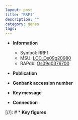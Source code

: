 ```yaml
---
layout: post
title: "RRF1"
description: ""
category: genes
tags: 
---
```


* **Information**  
    + Symbol: RRF1  
    + MSU: [LOC_Os09g20980](http://rice.uga.edu/cgi-bin/ORF_infopage.cgi?orf=LOC_Os09g20980)  
    + RAPdb: [Os09g0376700](https://rapdb.dna.affrc.go.jp/locus/?name=Os09g0376700)  

* **Publication**  

* **Genbank accession number**  

* **Key message**  

* **Connection**  

[//]: # * **Key figures**  


